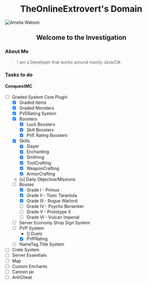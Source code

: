 <h1 align="center">TheOnlineExtrovert's Domain</h1>

![Amelia Watson](https://images.wallpapersden.com/image/download/watson-amelia-virtual-youtuber_bGlqZ2yUmZqaraWkpJRnaWVlrWZnZWU.jpg)

<h2 align="center">Welcome to the Investigation</h2>

<h3 align="left">About Me</h3>

> I am a Developer that works around mainly Java/C#.

<h3 align="left">Tasks to do</h3>

<h4 align="left">ConquestMC</h4>

- [ ] Graded System Core Plugin
  - [x] Graded Items
  - [x] Graded Monsters
  - [x] PVERating System
  - [x] Boosters
    - [x] Luck Boosters
    - [x] Skill Boosters
    - [x] PVE Rating Boosters  
  - [x] Skills
    - [x] Slayer
    - [x] Enchanting
    - [x] Smithing
    - [x] ToolCrafting
    - [x] WeaponCrafting
    - [x] ArmorCrafting
  - [o] Daily Objective/Missions
  - [ ] Bosses
    - [x] Grade I - Primus
    - [x] Grade II - Toxic Tarantula
    - [x] Grade III - Rogue Warlord
    - [ ] Grade IV - Psycho Berserker
    - [ ] Grade V - Prototype X
    - [ ] Grade VI - Vulcan Imperial
  - [ ] Server Economy Shop Sign System
  - [ ] PVP System
    - [] Duels
    - [x] PVPRating
  - [ ] NameTag Title System
- [ ] Crate System
- [ ] Server Essentials
- [ ] Map
- [ ] Custom Enchants
- [ ] Cannon jar
- [ ] AntiCheat
